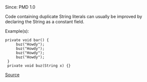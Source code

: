 Since: PMD 1.0

Code containing duplicate String literals can usually be improved by declaring the String as a constant field.

Example(s):
```
private void bar() {
     buz("Howdy");
     buz("Howdy");
     buz("Howdy");
     buz("Howdy");
 }
 private void buz(String x) {}
```

[Source](https://pmd.github.io/pmd-5.6.1/pmd-java/rules/java/strings.html#AvoidDuplicateLiterals)
